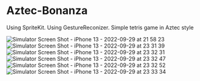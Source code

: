 # Aztec-Bonanza
Using SpriteKit. Using GestureReconizer.
Simple tetris game in Aztec style

![Simulator Screen Shot - iPhone 13 - 2022-09-29 at 21 58 23](https://user-images.githubusercontent.com/48223896/193115003-02c56c86-33e7-4406-9eaf-7b1214ef1ff2.png)
![Simulator Screen Shot - iPhone 13 - 2022-09-29 at 23 31 39](https://user-images.githubusercontent.com/48223896/193115013-de1d219e-e4f6-48aa-933e-7e2e0355a91e.png)
![Simulator Screen Shot - iPhone 13 - 2022-09-29 at 23 32 31](https://user-images.githubusercontent.com/48223896/193115024-51a6cd76-45ba-4252-be99-177c441e6b50.png)
![Simulator Screen Shot - iPhone 13 - 2022-09-29 at 23 32 47](https://user-images.githubusercontent.com/48223896/193115032-e5bd0444-3085-4bd7-95dd-e08977c91101.png)
![Simulator Screen Shot - iPhone 13 - 2022-09-29 at 23 32 52](https://user-images.githubusercontent.com/48223896/193115043-b988cc7c-a1dc-4b7a-acb4-ac3db4da87f4.png)
![Simulator Screen Shot - iPhone 13 - 2022-09-29 at 23 33 34](https://user-images.githubusercontent.com/48223896/193115050-958de82c-8fcf-465a-a8df-e4736983dedf.png)

